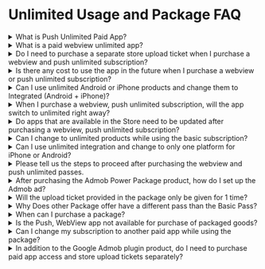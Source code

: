 # Unlimited Usage and Package FAQ

<details>

<summary>What is Push Unlimited Paid App?</summary>

It is a subscription that can only be purchased for apps created exclusively for push, and it is a product that has no time limit.

You don't have to pay a monthly fee to get unlimited access to the app for an unlimited period of time.

</details>

<details>

<summary>What is a paid webview unlimited app?</summary>

It is a subscription that can only be purchased for apps created exclusively for webview, and it is a product that has no time limit.

You don't have to pay a monthly fee to get unlimited access to the app for an unlimited period of time

</details>

<details>

<summary>Do I need to purchase a separate store upload ticket when I purchase a webview and push unlimited subscription?</summary>

Unlimited paid app products for webviews and push-only do not include upload tickets (Play Store, App Store).

You will need to purchase and apply for a Store upload ticket that you want to launch and update on the Play Store, App Store, etc.

We recommend that you purchase unlimited packages that come with upload tickets.&#x20;

<mark style="color:blue;">****</mark>[<mark style="color:blue;">**\[Go to the package purchase page\]**</mark>](https://www.swing2app.com/view/payment\_list\_by\_recommend\_voucher)<mark style="color:blue;">****</mark>

</details>

<details>

<summary>Is there any cost to use the app in the future when I purchase a webview or push unlimited subscription?</summary>

Since it is an unlimited product, so you can use it for a lifetime when you purchase a subscription.

There are no additional usage fees to be paid.

However, if the app is updated, the app must be updated by the store, so you may need to purchase additional products such as App Store upload tickets and Play Store upload tickets.

</details>

<details>

<summary>Can I use unlimited Android or iPhone products and change them to Integrated (Android + iPhone)?</summary>

Yes you can.

For example, if you add an iPhone while using \[Push Only Unlimited Android $250]→ you can purchase the \[Push Only Unlimited iPhone $350] product.

If you purchase additional products, they can be used together in an integrated format.

In addition, the App Store upload ticket ( $20) must be purchased separately.

(App Store upload launch agency cost)

However, if you purchase each product separately, it will be more expensive than the integrated type, so if you are going to run Android + iPhone, it will be more expensive to purchase and use the integrated type from the beginning.

</details>

<details>

<summary>When I purchase a webview, push unlimited subscription, will the app switch to unlimited right away?</summary>

The development team will set aside unlimited servers, so even if your payment is complete, you won't be able to switch right away.

The development team will handle it separately within 1-2 hours, and you can use it as an app with an unlimited usage period after you send the notification e-mail.

</details>

<details>

<summary>Do apps that are available in the Store need to be updated after purchasing a webview, push unlimited subscription?</summary>

App updates are essential because you need to set aside unlimited servers.

Therefore, you will need to update the Play Store and the App Store again with an updated version of the app.

A new version of the app must be uploaded to the Store for existing users to receive and use the update, and new users can also use it as an app with push restrictions.

</details>

<details>

<summary>Can I change to unlimited products while using the basic subscription?</summary>

Yes you can.

If you are using the basic subscription, you can change it to unlimited products at the end of the use and purchase it.

However, since partial refunds are not possible for the remaining period of use, it is recommended that you purchase the product after the end of the service period.

(If you don't mind a partial refund, you can buy it right away while you're using it.)

</details>

<details>

<summary>Can I use unlimited integration and change to only one platform for iPhone or Android?</summary>

It is not possible.

Users can make apps invisible by deleting or unpublishing apps from individually released stores.

For example, if you only use the Play Store Android phone, and you stop using the App Store, you can proceed by unloading the app that has been released to the App Store.

We cannot take any action, such as discontinuing the use of the app on the user's phone, and we will not refund it by deducting the cost of the unlimited paid app product price that you do not use.

</details>

<details>

<summary>Please tell us the steps to proceed after purchasing the webview and push unlimited passes.</summary>

1\) After the app is finished creating, please purchase unlimited use for push-only and store upload tickets.

Alternatively, we recommend that you purchase a package that includes all your upload tickets.

2\) When you purchase an unlimited subscription, the development team will set aside unlimited servers and re-create the app in a new version.

(It takes 1-2 hours, and the setting time may be delayed when applying outside of business hours.)

This means that unlimited access will not be used immediately, even if payment is completed.

3\) When the operation is completed, a completion notification e-mail will be sent to the user.

From the time you receive the completion email, you will be able to use the app with an unlimited trial period.

4\) We will send you a list of the store launch method and upload application method through the notification e-mail, so please check the contents and apply for upload.

You can receive an upload request to release your app to the Play Store, App Store, etc.

</details>

<details>

<summary>After purchasing the Admob Power Package product, how do I set up the Admob ad?</summary>

If you select the \[Buy] button on the Admob Power Package product page, you can see the detailed product description and how to set the Admob plug-in ad.

After purchasing the product, you can set up Admob ads directly in the app, and you can also check the manual below to learn more about how to set up ads.&#x20;

<mark style="color:blue;">**\[How to set up Admob plugin ads]**</mark>

</details>

<details>

<summary>Will the upload ticket provided in the package only be given for 1 time?</summary>

This is a four-time offer, and if you need an update after the initial registration (launch) of the app, you will need to purchase a store-specific upload ticket and re-apply for the upload.

\-App Store upload ticket: $20

\-PlayStore Upload Ticket: $10

\*Play Store does not require you to purchase upload tickets if you do it yourself.

</details>

<details>

<summary>Why Does other Package offer have a different pass than the Basic Pass?</summary>

The services offered are a little different from the four basic products.

You can only have up to 500MB of app capacity, 4 chat rooms, and up to 50 bulletin boards.

Due to the different services provided, please make sure to check the product details before purchasing.

</details>

<details>

<summary>When can I purchase a package?</summary>

Packaged goods can only be purchased from apps built from regular prototypes.

\-If you use a small amount of capacity and need a lot of time to use the app: Recommended product of $330 in a budget package

\-When using large capacity: Large storage package for a $550 product is recommended

\-When operating a profitable app with Admob applied: We recommend the AdMob Power Package for $580.

For an introduction and detailed information on each product, please refer to the pricing policy below.&#x20;

<mark style="color:blue;">**\[Go see the swing package product]**</mark>

</details>

<details>

<summary>Is the Push, WebView app not available for purchase of packaged goods?</summary>

Yes, apps created with Push, WebView are not available for purchase.

Packaged goods can only be purchased in apps created with generic prototypes - Top, Footer, Slide, Drop-Down List & Box.

</details>

<details>

<summary>Can I change my subscription to another paid app while using the package?</summary>

After the end of the subscription period of the package paid app in use, it can be purchased and applied with another subscription.

During the use of the packaged product, it is not possible to change to another subscription, so please use it after the end of the service period.

</details>

<details>

<summary>In addition to the Google Admob plugin product, do I need to purchase paid app access and store upload tickets separately?</summary>

Yes, this product is a plug-in product that only allows you to set up an admob.

Paid app access and upload agency fees are not included.

\*Admob Power Package product is recommended, which includes all passes, admob and store upload tickets.

In order to launch the Play Store and App Store, you will need to apply for an upload.

\- Play Store upload ticket, app store upload ticket purchase and application

\-The Play Store does not require the purchase of tickets if you can register and update directly, and the App Store can only be done on your behalf.

</details>
